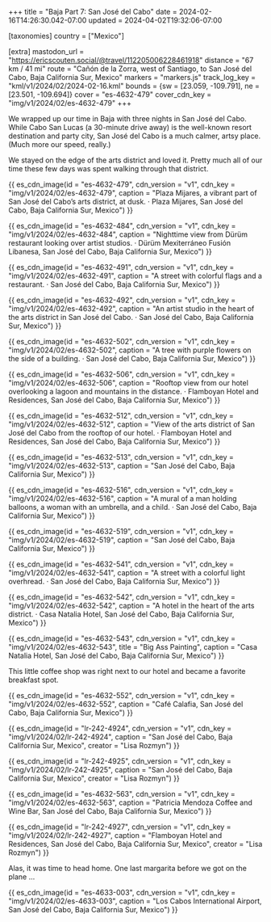 +++
title = "Baja Part 7: San José del Cabo"
date = 2024-02-16T14:26:30.042-07:00
updated = 2024-04-02T19:32:06-07:00

[taxonomies]
country = ["Mexico"]

[extra]
mastodon_url = "https://ericscouten.social/@travel/112205006228461918"
distance = "67 km / 41 mi"
route = "Cañón de la Zorra, west of Santiago, to San José del Cabo, Baja California Sur, Mexico"
markers = "markers.js"
track_log_key = "kml/v1/2024/02/2024-02-16.kml"
bounds = {sw = [23.059, -109.791], ne = [23.501, -109.694]}
cover = "es-4632-479"
cover_cdn_key = "img/v1/2024/02/es-4632-479"
+++

We wrapped up our time in Baja with three nights in San José del Cabo. While Cabo San Lucas (a 30-minute drive away) is the well-known resort destination and party city, San José del Cabo is a much calmer, artsy place. (Much more our speed, really.)

<!-- more -->

We stayed on the edge of the arts district and loved it. Pretty much all of our time these few days was spent walking through that district.

{{ es_cdn_image(id = "es-4632-479", cdn_version = "v1", cdn_key = "img/v1/2024/02/es-4632-479", caption = "Plaza Mijares, a vibrant part of San José del Cabo’s arts district, at dusk. · Plaza Mijares, San José del Cabo, Baja California Sur, Mexico") }}

{{ es_cdn_image(id = "es-4632-484", cdn_version = "v1", cdn_key = "img/v1/2024/02/es-4632-484", caption = "Nighttime view from Dürüm restaurant looking over artist studios. · Dürüm Mexiterráneo Fusión Libanesa, San José del Cabo, Baja California Sur, Mexico") }}

{{ es_cdn_image(id = "es-4632-491", cdn_version = "v1", cdn_key = "img/v1/2024/02/es-4632-491", caption = "A street with colorful flags and a restaurant. · San José del Cabo, Baja California Sur, Mexico") }}

{{ es_cdn_image(id = "es-4632-492", cdn_version = "v1", cdn_key = "img/v1/2024/02/es-4632-492", caption = "An artist studio in the heart of the arts district in San José del Cabo. · San José del Cabo, Baja California Sur, Mexico") }}

{{ es_cdn_image(id = "es-4632-502", cdn_version = "v1", cdn_key = "img/v1/2024/02/es-4632-502", caption = "A tree with purple flowers on the side of a building. · San José del Cabo, Baja California Sur, Mexico") }}

{{ es_cdn_image(id = "es-4632-506", cdn_version = "v1", cdn_key = "img/v1/2024/02/es-4632-506", caption = "Rooftop view from our hotel overlooking a lagoon and mountains in the distance. · Flamboyan Hotel and Residences, San José del Cabo, Baja California Sur, Mexico") }}

{{ es_cdn_image(id = "es-4632-512", cdn_version = "v1", cdn_key = "img/v1/2024/02/es-4632-512", caption = "View of the arts district of San José del Cabo from the rooftop of our hotel. · Flamboyan Hotel and Residences, San José del Cabo, Baja California Sur, Mexico") }}

{{ es_cdn_image(id = "es-4632-513", cdn_version = "v1", cdn_key = "img/v1/2024/02/es-4632-513", caption = "San José del Cabo, Baja California Sur, Mexico") }}

{{ es_cdn_image(id = "es-4632-516", cdn_version = "v1", cdn_key = "img/v1/2024/02/es-4632-516", caption = "A mural of a man holding balloons, a woman with an umbrella, and a child. · San José del Cabo, Baja California Sur, Mexico") }}

{{ es_cdn_image(id = "es-4632-519", cdn_version = "v1", cdn_key = "img/v1/2024/02/es-4632-519", caption = "San José del Cabo, Baja California Sur, Mexico") }}

{{ es_cdn_image(id = "es-4632-541", cdn_version = "v1", cdn_key = "img/v1/2024/02/es-4632-541", caption = "A street with a colorful light overhread. · San José del Cabo, Baja California Sur, Mexico") }}

{{ es_cdn_image(id = "es-4632-542", cdn_version = "v1", cdn_key = "img/v1/2024/02/es-4632-542", caption = "A hotel in the heart of the arts district. · Casa Natalia Hotel, San José del Cabo, Baja California Sur, Mexico") }}

{{ es_cdn_image(id = "es-4632-543", cdn_version = "v1", cdn_key = "img/v1/2024/02/es-4632-543", title = "Big Ass Painting", caption = "Casa Natalia Hotel, San José del Cabo, Baja California Sur, Mexico") }}

This little coffee shop was right next to our hotel and became a favorite breakfast spot.

{{ es_cdn_image(id = "es-4632-552", cdn_version = "v1", cdn_key = "img/v1/2024/02/es-4632-552", caption = "Café Calafia, San José del Cabo, Baja California Sur, Mexico") }}

{{ es_cdn_image(id = "lr-242-4924", cdn_version = "v1", cdn_key = "img/v1/2024/02/lr-242-4924", caption = "San José del Cabo, Baja California Sur, Mexico", creator = "Lisa Rozmyn") }}

{{ es_cdn_image(id = "lr-242-4925", cdn_version = "v1", cdn_key = "img/v1/2024/02/lr-242-4925", caption = "San José del Cabo, Baja California Sur, Mexico", creator = "Lisa Rozmyn") }}

{{ es_cdn_image(id = "es-4632-563", cdn_version = "v1", cdn_key = "img/v1/2024/02/es-4632-563", caption = "Patricia Mendoza Coffee and Wine Bar, San José del Cabo, Baja California Sur, Mexico") }}

{{ es_cdn_image(id = "lr-242-4927", cdn_version = "v1", cdn_key = "img/v1/2024/02/lr-242-4927", caption = "Flamboyan Hotel and Residences, San José del Cabo, Baja California Sur, Mexico", creator = "Lisa Rozmyn") }}

Alas, it was time to head home. One last margarita before we got on the plane ...

{{ es_cdn_image(id = "es-4633-003", cdn_version = "v1", cdn_key = "img/v1/2024/02/es-4633-003", caption = "Los Cabos International Airport, San José del Cabo, Baja California Sur, Mexico") }}
